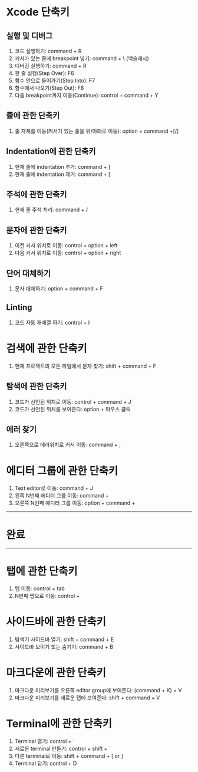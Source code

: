 # **Xcode 단축키**

## 실행 및 디버그
1. 코드 실행하기: command + R
1. 커서가 있는 줄에 breakpoint 넣기: command + \ (백슬래시)
1. 디버깅 실행하기: command + R
1. 한 줄 실행(Step Over): F6
1. 함수 안으로 들어가기(Step Into): F7
1. 함수에서 나오기(Step Out): F8
1. 다음 breakpoint까지 이동(Continue): control + command + Y



## 줄에 관한 단축키
1. 줄 자체를 이동(커서가 있는 줄을 위/아래로 이동): option + command +[/]

## Indentation에 관한 단축키
1. 현재 줄에 indentation 추가: command + ]
1. 현재 줄에 indentation 제거: command + [


## 주석에 관한 단축키
1. 현재 줄 주석 처리: command + /

## 문자에 관한 단축키
1. 이전 커서 위치로 이동: control + option + left
1. 다음 커서 위치로 이동: control + option + right

## 단어 대체하기
1. 문자 대체하기: option + command + F

## Linting
1. 코드 자동 재배열 하기: control + I



# 검색에 관한 단축키
1. 현재 프로젝트의 모든 파일에서 문자 찾기: shift + command + F

## 탐색에 관한 단축키
1. 코드가 선언된 위치로 이동: control + command + J
1. 코드가 선언된 위치를 보여준다: option + 마우스 클릭

## 에러 찾기
1. 오른쪽으로 에러위치로 커서 이동: command + ;

# 에디터 그룹에 관한 단축키
1. Text editor로 이동: command + J
1. 왼쪽 N번째 에디터 그룹 이동: command + <N>
2. 오른쪽 N번째 에디터 그룹 이동: option + command + <N>


---
# 완료
---

# 탭에 관한 단축키
1. 탭 이동: control + tab
1. N번째 탭으로 이동: control + <N>

# 사이드바에 관한 단축키
1. 탐색기 사이드바 열기: shift + command + E
1. 사이드바 보이기 또는 숨기기: command + B

# 마크다운에 관한 단축키
1. 마크다운 미리보기를 오른쪽 editor group에 보여준다: (command + K) + V
1. 마크다운 미리보기를 새로운 탭에 보여준다: shift + command + V

# Terminal에 관한 단축키
1. Terminal 열기: control + `
1. 새로운 terminal 만들기: control + shift + `
1. 다른 terminal로 이동: shift + command + [ or ]
1. Terminal 닫기: control + D